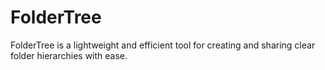 # FolderTree
FolderTree is a lightweight and efficient tool for creating and sharing clear folder hierarchies with ease.
